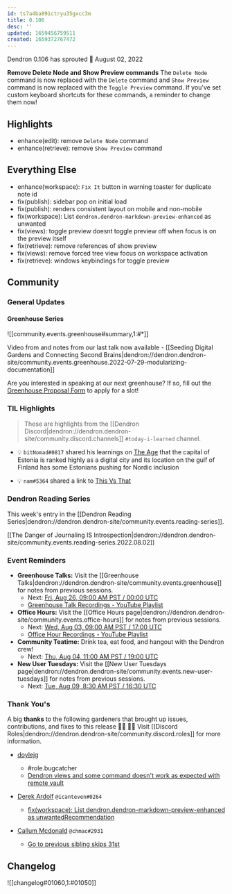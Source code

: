 ```yaml
---
id: ts7a4ba891ctryu35gxcc3m
title: 0.106
desc: ''
updated: 1659456759511
created: 1659372767472
---
```


Dendron 0.106 has sprouted  🌱
August 02, 2022

**Remove Delete Node and Show Preview commands** The `Delete Node` command is now replaced with the `Delete` command and `Show Preview` command is now replaced with the `Toggle Preview` command. If you've set custom keyboard shortcuts for these commands, a reminder to change them now!


## Highlights

- enhance(edit): remove `Delete Node` command
- enhance(retrieve): remove `Show Preview` command

## Everything Else

- enhance(workspace): `Fix It` button in warning toaster for duplicate note id
- fix(publish): sidebar pop on initial load
- fix(publish): renders consistent layout on mobile and non-mobile
- fix(workspace): List `dendron.dendron-markdown-preview-enhanced` as unwanted
- fix(views): toggle preview doesnt toggle preview off when focus is on the preview itself
- fix(retrieve): remove references of show preview
- fix(views): remove forced tree view focus on workspace activation
- fix(retrieve): windows keybindings for toggle preview

## Community

### General Updates

#### Greenhouse Series

![[community.events.greenhouse#summary,1:#*]]

Video from and notes from our last talk now available - [[Seeding Digital Gardens and Connecting Second Brains|dendron://dendron.dendron-site/community.events.greenhouse.2022-07-29-modularizing-documentation]]

Are you interested in speaking at our next greenhouse? If so, fill out the [Greenhouse Proposal Form](https://airtable.com/shrHMMl1NwefpM689?prefill_SurveyName=GreenhouseProposal&hide_SurveyName=true) to apply for a slot!

### TIL Highlights

> These are highlights from the [[Dendron Discord|dendron://dendron.dendron-site/community.discord.channels]] `#today-i-learned` channel.

- 💡 `bitNomad#0817` shared his learnings on [The Age](https://www.theage.com.au/business/small-business/tech-capitals-of-the-world-20090619-co0t.html) that the capital of Estonia is ranked highly as a digital city and its location on the gulf of Finland has some Estonians pushing for Nordic inclusion

- 💡 `nam#5364` shared a link to [This Vs That](https://github.com/1milligram/this-vs-that)


### Dendron Reading Series

This week's entry in the [[Dendron Reading Series|dendron://dendron.dendron-site/community.events.reading-series]].

[[The Danger of Journaling IS Introspection|dendron://dendron.dendron-site/community.events.reading-series.2022.08.02]]
### Event Reminders

- **Greenhouse Talks:** Visit the [[Greenhouse Talks|dendron://dendron.dendron-site/community.events.greenhouse]] for notes from previous sessions.
    - Next: [Fri, Aug 26, 09:00 AM PST / 00:00 UTC](https://link.dendron.so/luma)
    - [Greenhouse Talk Recordings - YouTube Playlist](https://link.dendron.so/greenhouse)
- **Office Hours:** Visit the [[Office Hours page|dendron://dendron.dendron-site/community.events.office-hours]] for notes from previous sessions.
    - Next: [Wed, Aug 03, 09:00 AM PST / 17:00 UTC](https://link.dendron.so/luma)
    - [Office Hour Recordings - YouTube Playlist](https://link.dendron.so/6yPa)
- **Community Teatime:** Drink tea, eat food, and hangout with the Dendron crew!
    - Next: [Thu, Aug 04, 11:00 AM PST / 19:00 UTC](https://link.dendron.so/luma)
- **New User Tuesdays:** Visit the [[New User Tuesdays page|dendron://dendron.dendron-site/community.events.new-user-tuesdays]] for notes from previous sessions.
    - Next: [Tue, Aug 09, 8:30 AM PST / 16:30 UTC](https://link.dendron.so/luma)

### Thank You's

A big **thanks** to the following gardeners that brought up issues, contributions, and fixes to this release :man_farmer: :woman_farmer: 
Visit [[Discord Roles|dendron://dendron.dendron-site/community.discord.roles]] for more information.

- [doylejg](https://github.com/doylejg)
  - #role.bugcatcher
  - [Dendron views and some command doesn't work as expected with remote vault](https://github.com/dendronhq/dendron/issues/3301)

- [Derek Ardolf](https://github.com/ScriptAutomate) `@icanteven#0264`
  - [fix(workspace): List dendron.dendron-markdown-preview-enhanced as unwantedRecommendation](https://github.com/dendronhq/dendron/pull/3281)

- [Callum Mcdonald](https://github.com/chmac) `@chmac#2931`
  - [Go to previous sibling skips 31st](https://github.com/dendronhq/dendron/issues/3330)

## Changelog
![[changelog#01060,1:#01050]]